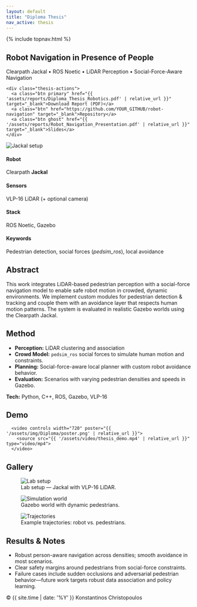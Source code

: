 ```yaml
---
layout: default
title: "Diploma Thesis"
nav_active: thesis
---
```


<link rel="stylesheet" href="{{ '/assets/css/style.css' | relative_url }}">

{% include topnav.html %}

<section class="section thesis-hero">
  <div class="thesis-title">
    <h1>Robot Navigation in Presence of People</h1>
    <p class="muted">Clearpath Jackal • ROS Noetic • LiDAR Perception • Social-Force-Aware Navigation</p>

    <div class="thesis-actions">
      <a class="btn primary" href="{{ 'assets/reports/Diploma_Thesis_Robotics.pdf' | relative_url }}" target="_blank">Download Report (PDF)</a>
      <a class="btn" href="https://github.com/YOUR_GITHUB/robot-navigation" target="_blank">Repository</a>
      <a class="btn ghost" href="{{ '/assets/reports/Robot_Navigation_Presentation.pdf' | relative_url }}" target="_blank">Slides</a>
    </div>
  </div>

  <div class="thesis-hero-media">
    <img src="{{ '/assets/img/Diploma/Robot-Navigation.png' | relative_url }}" alt="Jackal setup" class="hero-shot">
  </div>
</section>

<section class="section">
  <div class="kv-cards">
    <div class="kv">
      <h4>Robot</h4>
      <p>Clearpath <strong>Jackal</strong></p>
    </div>
    <div class="kv">
      <h4>Sensors</h4>
      <p>VLP-16 LiDAR (+ optional camera)</p>
    </div>
    <div class="kv">
      <h4>Stack</h4>
      <p>ROS Noetic, Gazebo</p>
    </div>
    <div class="kv">
      <h4>Keywords</h4>
      <p>Pedestrian detection, social forces (<em>pedsim_ros</em>), local avoidance</p>
    </div>
  </div>
</section>

<section class="section">
  <h2>Abstract</h2>
  <p>
    This work integrates LiDAR-based pedestrian perception with a social-force navigation model to
    enable safe robot motion in crowded, dynamic environments. We implement custom modules for
    pedestrian detection &amp; tracking and couple them with an avoidance layer that respects human
    motion patterns. The system is evaluated in realistic Gazebo worlds using the Clearpath Jackal.
  </p>
</section>

<section class="section">
  <h2>Method</h2>
  <ul class="list-dot">
    <li><strong>Perception:</strong> LiDAR clustering and association</li>
    <li><strong>Crowd Model:</strong> <code>pedsim_ros</code> social forces to simulate human motion and constraints.</li>
    <li><strong>Planning:</strong> Social-force-aware local planner with custom robot avoidance behavior.</li>
    <li><strong>Evaluation:</strong> Scenarios with varying pedestrian densities and speeds in Gazebo.</li>
  </ul>
  <p class="p-tech"><strong>Tech:</strong> Python, C++, ROS, Gazebo, VLP-16</p>
</section>

<section class="section">
  <h2>Demo</h2>
  <div class="video-wrap">

      <video controls width="720" poster="{{ '/assets/img/Diploma/poster.png' | relative_url }}">
        <source src="{{ '/assets/video/thesis_demo.mp4' | relative_url }}" type="video/mp4">
      </video>
  </div>
</section>

<section class="section">
  <h2>Gallery</h2>
  <div class="gallery">
    <figure class="figure">
      <img src="{{ '/assets/img/Diploma/jackal_lab.jpg' | relative_url }}" alt="Lab setup">
      <figcaption>Lab setup — Jackal with VLP-16 LiDAR.</figcaption>
    </figure>
    <figure class="figure">
      <img src="{{ '/assets/img/Diploma/sim_world.png' | relative_url }}" alt="Simulation world">
      <figcaption>Gazebo world with dynamic pedestrians.</figcaption>
    </figure>
    <figure class="figure">
      <img src="{{ '/assets/img/Diploma/trajectories.png' | relative_url }}" alt="Trajectories">
      <figcaption>Example trajectories: robot vs. pedestrians.</figcaption>
    </figure>
  </div>
</section>

<section class="section">
  <h2>Results &amp; Notes</h2>
  <ul class="list-dot">
    <li>Robust person-aware navigation across densities; smooth avoidance in most scenarios.</li>
    <li>Clear safety margins around pedestrians from social-force constraints.</li>
    <li>Failure cases include sudden occlusions and adversarial pedestrian behavior—future work targets robust data association and policy learning.</li>
  </ul>
</section>

<footer class="footer">
  <span>© {{ site.time | date: '%Y' }} Konstantinos Christopoulos</span>
</footer>
